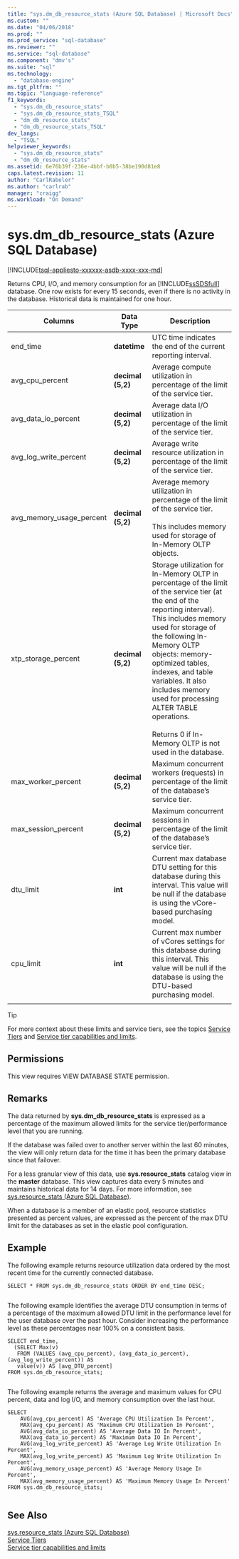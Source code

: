 ```yaml
---
title: "sys.dm_db_resource_stats (Azure SQL Database) | Microsoft Docs"
ms.custom: ""
ms.date: "04/06/2018"
ms.prod: ""
ms.prod_service: "sql-database"
ms.reviewer: ""
ms.service: "sql-database"
ms.component: "dmv's"
ms.suite: "sql"
ms.technology: 
  - "database-engine"
ms.tgt_pltfrm: ""
ms.topic: "language-reference"
f1_keywords: 
  - "sys.dm_db_resource_stats"
  - "sys.dm_db_resource_stats_TSQL"
  - "dm_db_resource_stats"
  - "dm_db_resource_stats_TSQL"
dev_langs: 
  - "TSQL"
helpviewer_keywords: 
  - "sys.dm_db_resource_stats"
  - "dm_db_resource_stats"
ms.assetid: 6e76b39f-236e-4bbf-b0b5-38be190d81e8
caps.latest.revision: 11
author: "CarlRabeler"
ms.author: "carlrab"
manager: "craigg"
ms.workload: "On Demand"
---
```

# sys.dm_db_resource_stats (Azure SQL Database)
[!INCLUDE[tsql-appliesto-xxxxxx-asdb-xxxx-xxx-md](../../includes/tsql-appliesto-xxxxxx-asdb-xxxx-xxx-md.md)]

  Returns CPU, I/O, and memory consumption for an [!INCLUDE[ssSDSfull](../../includes/sssdsfull-md.md)] database. One row exists for every 15 seconds, even if there is no activity in the database. Historical data is maintained for one hour.  
  
|Columns|Data Type|Description|  
|-------------|---------------|-----------------|  
|end_time|**datetime**|UTC time indicates the end of the current reporting interval.|  
|avg_cpu_percent|**decimal (5,2)**|Average compute utilization in percentage of the limit of the service tier.|  
|avg_data_io_percent|**decimal (5,2)**|Average data I/O utilization in percentage of the limit of the service tier.|  
|avg_log_write_percent|**decimal (5,2)**|Average write resource utilization in percentage of the limit of the service tier.|  
|avg_memory_usage_percent|**decimal (5,2)**|Average memory utilization in percentage of the limit of the service tier.<br /><br /> This includes memory used for storage of In-Memory OLTP objects.|  
|xtp_storage_percent|**decimal (5,2)**|Storage utilization for In-Memory OLTP in percentage of the limit of the service tier (at the end of the reporting interval). This includes memory used for storage of the following In-Memory OLTP objects: memory-optimized tables, indexes, and table variables. It also includes memory used for processing ALTER TABLE operations.<br /><br /> Returns 0 if In-Memory OLTP is not used in the database.|  
|max_worker_percent|**decimal (5,2)**|Maximum concurrent workers (requests) in percentage of the limit of the database’s service tier.|  
|max_session_percent|**decimal (5,2)**|Maximum concurrent sessions in percentage of the limit of the database’s service tier.|  
|dtu_limit|**int**|Current max database DTU setting for this database during this interval. This value will be null if the database is using the vCore-based purchasing model.|  
|cpu_limit|**int**|Current max number of vCores settings for this database during this interval. This value will be null if the database is using the DTU-based purchasing model.|
|||
  
> [!TIP]  
>  For more context about these limits and service tiers, see the topics [Service Tiers](https://azure.microsoft.com/documentation/articles/sql-database-service-tiers/) and [Service tier capabilities and limits](https://azure.microsoft.com/documentation/articles/sql-database-performance-guidance/).  
  
## Permissions  
 This view requires VIEW DATABASE STATE permission.  
  
## Remarks  
 The data returned by **sys.dm_db_resource_stats** is expressed as a percentage of the maximum allowed limits for the service tier/performance level that you are running.
 
 If the database was failed over to another server within the last 60 minutes, the view will only return data for the time it has been the primary database since that failover.  
  
 For a less granular view of this data, use **sys.resource_stats** catalog view in the **master** database. This view captures data every 5 minutes and maintains historical data for 14 days.  For more information, see [sys.resource_stats &#40;Azure SQL Database&#41;](../../relational-databases/system-catalog-views/sys-resource-stats-azure-sql-database.md).  
  
 When a database is a member of an elastic pool, resource statistics presented as percent values, are expressed as the percent of the max DTU limit for the databases as set in the elastic pool configuration.  
  
## Example  
  
The following example returns resource utilization data ordered by the most recent time for the currently connected database.  
  
```  
SELECT * FROM sys.dm_db_resource_stats ORDER BY end_time DESC;  
  
```  
  
 The following example identifies the average DTU consumption in terms of a percentage of the maximum allowed DTU limit in the performance level for the user database over the past hour. Consider increasing the performance level as these percentages near 100% on a consistent basis.  
  
```  
SELECT end_time,   
  (SELECT Max(v)    
   FROM (VALUES (avg_cpu_percent), (avg_data_io_percent), (avg_log_write_percent)) AS    
   value(v)) AS [avg_DTU_percent]   
FROM sys.dm_db_resource_stats;  
  
```  
  
 The following example returns the average and maximum values for CPU percent, data and log I/O, and memory consumption over the last hour.  
  
```  
SELECT    
    AVG(avg_cpu_percent) AS 'Average CPU Utilization In Percent',   
    MAX(avg_cpu_percent) AS 'Maximum CPU Utilization In Percent',   
    AVG(avg_data_io_percent) AS 'Average Data IO In Percent',   
    MAX(avg_data_io_percent) AS 'Maximum Data IO In Percent',   
    AVG(avg_log_write_percent) AS 'Average Log Write Utilization In Percent',   
    MAX(avg_log_write_percent) AS 'Maximum Log Write Utilization In Percent',   
    AVG(avg_memory_usage_percent) AS 'Average Memory Usage In Percent',   
    MAX(avg_memory_usage_percent) AS 'Maximum Memory Usage In Percent'   
FROM sys.dm_db_resource_stats;  
  
```  
  
## See Also  
 [sys.resource_stats &#40;Azure SQL Database&#41;](../../relational-databases/system-catalog-views/sys-resource-stats-azure-sql-database.md)   
 [Service Tiers](https://azure.microsoft.com/documentation/articles/sql-database-service-tiers/)   
 [Service tier capabilities and limits](https://azure.microsoft.com/documentation/articles/sql-database-performance-guidance/)  
  
  
